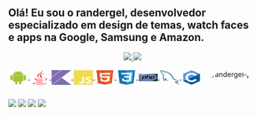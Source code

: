 ## Olá! Eu sou o randergel, desenvolvedor especializado em design de temas, watch faces e apps na Google, Samsung e Amazon.
<div align="center">
  <a href="https://github.com/randergel">
  <img height="180em" src="https://github-readme-stats.vercel.app/api?username=randergel&show_icons=true&theme=dark&include_all_commits=true&count_private=true"/>
  <img height="180em" src="https://github-readme-stats.vercel.app/api/top-langs/?username=randergel&layout=compact&langs_count=7&theme=dark"/>
</div>
<div style="display: inline_block"><br>
  <img align="center" alt="randergel-Android" height="30" width="40" src="https://raw.githubusercontent.com/devicons/devicon/master/icons/android/android-plain.svg">
  <img align="center" alt="randergel-Java" height="30" width="40" src="https://raw.githubusercontent.com/devicons/devicon/master/icons/java/java-plain.svg">
  <img align="center" alt="randergel-Kotlin" height="30" width="40" src="https://raw.githubusercontent.com/devicons/devicon/master/icons/kotlin/kotlin-plain.svg">
  <img align="center" alt="randergel-Js" height="30" width="40" src="https://raw.githubusercontent.com/devicons/devicon/master/icons/javascript/javascript-plain.svg">
  <img align="center" alt="randergel-HTML" height="30" width="40" src="https://raw.githubusercontent.com/devicons/devicon/master/icons/html5/html5-original.svg">  
  <img align="center" alt="randergel-CSS" height="30" width="40" src="https://raw.githubusercontent.com/devicons/devicon/master/icons/css3/css3-original.svg">
  <img align="center" alt="randergel-PHP" height="30" width="40" src="https://raw.githubusercontent.com/devicons/devicon/master/icons/php/php-original.svg">  
  <img align="center" alt="randergel-mySQL" height="30" width="40" src="https://raw.githubusercontent.com/devicons/devicon/master/icons/mysql/mysql-original.svg">
  <img align="center" alt="randergel-C" height="30" width="40" src="https://raw.githubusercontent.com/devicons/devicon/master/icons/c/c-original.svg">  
  <img align="right" alt="randergel-pic" height="150" style="border-radius:50px;" src="https://rvstecnologia.dev.br/wp-content/uploads/2021/11/randergel.png?width=676&height=676">
</div>
  
  ##
 
<div>
  <a href="https://twitter.com/randergel" target="_blank"><img src="https://img.shields.io/badge/Twitter-1DA1F2?style=for-the-badge&logo=twitter&logoColor=white" target="_blank"></a>
  <a href="https://facebook.com/randergel" target="_blank"><img src="https://img.shields.io/badge/Facebook-1877F2?style=for-the-badge&logo=facebook&logoColor=white" target="_blank"></a>
  <a href="https://instagram.com/randergel" target="_blank"><img src="https://img.shields.io/badge/Instagram-E4405F?style=for-the-badge&logo=instagram&logoColor=white" target="_blank"></a>
  <a href="https://t.me/randergel" target="_blank"><img src="https://img.shields.io/badge/Telegram-2CA5E0?style=for-the-badge&logo=telegram&logoColor=white" target="_blank"></a> 
</div>
